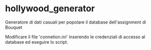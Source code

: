 # hollywood_generator
Generatore di dati casuali per popolare il database dell'assignment di Bouquet

Modificare il file 'connetion.ini' inserendo le credenziali di accesso al database ed eseguire lo script.
